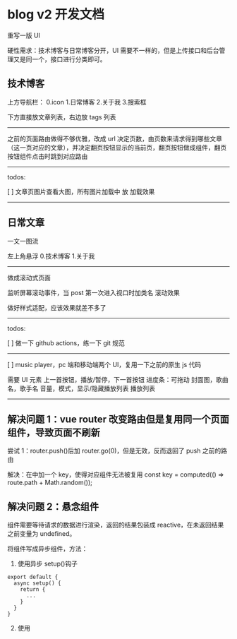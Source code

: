 # blog v2 开发文档

重写一版 UI

硬性需求：技术博客与日常博客分开，UI 需要不一样的，但是上传接口和后台管理又是同一个，接口进行分类即可。

## 技术博客

上方导航栏： 0.icon 1.日常博客 2.关于我 3.搜索框

下方直接放文章列表，右边放 tags 列表

---

之前的页面路由做得不够优雅，改成 url 决定页数，由页数来请求得到哪些文章（这一页对应的文章），并决定翻页按钮显示的当前页，翻页按钮做成组件，翻页按钮组件点击时跳到对应路由

---

todos:

[ ] 文章页图片查看大图，所有图片加载中 放 加载效果

---

## 日常文章

一文一图流

左上角悬浮 0.技术博客 1.关于我

---

做成滚动式页面

监听屏幕滚动事件，当 post 第一次进入视口时加类名 滚动效果

做好样式适配，应该效果就差不多了

---

todos:

[ ] 做一下 github actions，练一下 git 规范

---

[ ] music player，pc 端和移动端两个 UI，复用一下之前的原生 js 代码

需要 UI 元素
上一首按钮，播放/暂停，下一首按钮
进度条：可拖动
封面图，歌曲名，歌手名
音量，模式，显示/隐藏播放列表
播放列表

---

## 解决问题 1：vue router 改变路由但是复用同一个页面组件，导致页面不刷新

尝试 1：router.push()后加 router.go(0)，但是无效，反而退回了 push 之前的路由

解决：在<RouterView/>中加一个 key，使得对应组件无法被复用
<RouterView :key="key" />
const key = computed(() => route.path + Math.random());

## 解决问题 2：悬念组件<Suspense>

组件需要等待请求的数据进行渲染，返回的结果包装成 reactive，在未返回结果之前变量为 undefined。

将组件写成异步组件，方法：

1. 使用异步 setup()钩子

```
export default {
  async setup() {
    return {
      ...
    }
  }
}
```

2. 使用<script setup>语法糖时，顶层作用域的 await 可直接将组件变为异步组件。

```
<script setup>
const res = await fetch(...)
</script>
```

使用悬念组件：在异步组件加载完之前会显示 #fallback 里的内容，加载完之后渲染异步组件

```
<Suspense>
  <AsyncComponent />

  <template #fallback>
    Loading...
  </template>
</Suspense>
```

## 解决问题 3：复用底部侧边按钮 bar

外部调用者传入参数进行样式调整

文章页使用：
利用 slot 插槽扩展特有的目录显示隐藏按钮

## 解决问题 4：tags 从一条 string 变为 string[]

## 解决问题 5：scss 实现主题颜色更换

一个比较简单的做法，使用@mixin 解决

```
两个主题有两个不同变量
$w-bg-color: rgb(255, 255, 255);
$b-bg-color: rgb(15, 15, 15);

@mixin可以通过传参设置一个无主题时的默认值
判断条件变量data-theme，设置不同颜色变量

@mixin bg-color($color) {
  background-color: $color;
  [data-theme="white"] & {
    background-color: $w-bg-color;
  }
  [data-theme="black"] & {
    background-color: $b-bg-color;
  }
}

实际使用 scss 文件中：
  @include bg-color($w-bg-color);

修改主题 js 代码：
const onClickChangeTheme = () => {
  // theme 作为主题的标识 ref 变量
  theme.value = theme.value === "white" ? "black" : "white";
  // 通过setAttribute设置data-theme主题进行切换
  document.documentElement.setAttribute("data-theme", theme.value);
};

可以配合localStorage实现本地保存主题
```

## 解决 highlight.js 控制台警告未转义的 html

直接禁止警告，main.ts 配置里加一项 ignoreUnescapedHTML: true

hljs.configure({ languages: ["javascript"], ignoreUnescapedHTML: true });

## feat:搜索栏扩展搜索功能

支持搜索文章标题和 tags，支持正则表达式搜索

## feat:diary 页 header 无限翻页效果

一个宽度 100vw 的框，内部放多页内容，不要使用 css 默认的 overflow: scroll，自己定义 mouse 事件和 touch 事件来控制内部多页内容的跟随事件滚动

实现无限翻动的效果：类似于轮播图，在序列的两端加两页另一端的页面，在翻动到边缘页之后再静默跳转到另一端内容相同的页面，这样子可以是实现无限滚动。

需要注意如果用户翻动过快，在翻到尽头还没来得及静默跳转页面时，用户再次翻动，依然可能回超出，需要在 mousedown 事件就进行判断是否在序列末尾，如果是的话此时及时跳转，移动端的话就是 touchstart 事件。

## css transition 分别控制多个属性不同的过度

transiton 一项，多个不同属性之间分别写完整，再用 , 分隔

transition: transform 0.8s ease, color 0.2s ease, border 0.2s ease;

## 字体分包

字体文件过大，加载速度慢，导致页面体验不佳

使用字体分包，利用 unicode-range 属性，将一个几 m 的字体文件划分为比如 100 多个文件，先加载完的部分字体先显示对应字体，一般不需要加载完原本的整个字体包就能显示完一篇文章的所有文字，速度将会提升非常多。

翻了别人的博客的源代码，恍然大悟，其实直接调用第三方字体托管的 css 文件就行了，比如 fonts.googleapis.com，字体问题就完美解决了，不需要自己考虑操作分割和托管字体文件。

## 抽离组件：拖动框

在播放进度条和音量条都需要复用这个百分比拖动框组件

组件内搞定所有样式和交互效果，
父组件与其通过 progress 百分比数据通信，
父组件通过 watch progress 来控制 player 的进度
子组件通过 watch progress 来显示样式，同时拖动时 emit 修改 progress

搞了两三个小时，拖动框组件的每个函数逻辑都要判断横向还是竖向分两种情况写，竖向的样式也完全重写，代码基本没得复用，代码量乘 2 ，感觉复用这个组件代价有点大。。。

### 解决移动端拖动框的适配， touch 事件模拟 offset

pc 端的 mouse 事件对象 e 可以通过属性 e.clientX/Y 得到点击位置相对于视口的坐标， 属性 e.offsetX/Y 能得到点击位置相对于该元素左上角的偏移距离坐标。

但是在移动端 touch 事件中，事件对象并没有提供 offsetX/Y 属性。

首先，移动端事件对象 e 有几个属性能得到触摸 touch 信息，分别是：

1. e.touches : 在手机上的所有触点信息

2. e.changeTouches: 跟当前事件相关的所有触点信息

3. e.targetTouches：作用在当前元素上的所有触点信息

简单起见，这里直接使用 touches[0] 得到触摸信息 touch。

触摸信息 touch 有以下几个关于位置坐标的属性：

1. clientX Y 相对于视口的坐标

2. pageX Y 相对于页面左上角原点的坐标

3. screenX Y 相对于屏幕的坐标标

这几个元素都并不能直接得到触摸位置相对于当前元素的偏移距离。

想法是获得当前元素相对视口的距离，再与触摸位置相对视口的坐标相减。

那么可以通过 e.target 或者直接获取当前 DOM 元素，通过 getBoundingClientRect() 得到相对视口的距离。

如果一开始没想起 getBoundingClientRect() 这个方法也不要紧，e.target 存在 offsetTop 和 offsetLeft 属性。这两个属性可以得到当前元素的位置偏移，但是这个偏移并不是它相对于视口的偏移，而是相对于该子元素最近的进行过定位的父元素的偏移。而这个父元素可以通过 offsetParent 得到。

而这个父元素也存在 offsetTop 和 offsetLeft 属性，递归下去最终的根元素的 offsetParent 属性为 null。

那么我们只需要一路追踪所有的相对定位父元素，得到所有的 offset 偏移并相加，最终得到的就是当前元素相对根元素（也就等于相对视口 client）的偏移，记作 myOffset。

那么将触摸位置相对于视口的坐标 clientX 与 myOffset 相减就能得到触摸位置相对于当前元素的偏移 offsetX。

```
  // const _clientY = progressBar.value.getBoundingClientRect().top;
  let _clientY = 0;
  let node = e.target;
  while (node) {
    _clientY += node.offsetTop;
    node = node.offsetParent;
  }
  const offsetY = e.touches[0].clientY - _clientY;
  console.log(offsetY);

```

## 2023/6/25 神奇的 nginx 缓存问题

之前一时脑子抽了，给所有返回的静态资源都添加了缓存响应头 Cache-Control: max-age=600000

后来去掉了，宝塔面板里设置 Cache-Control: no-cache, no-store, must-revalidate，还把浏览器清除了一遍缓存。但是缓存依旧存在，缓存不知道被存到了哪里，可能存到了虚空中。

甚至宝塔面板里把网站停止运行，其它没有缓存的 url 都变成了 502，唯独这个缓存的 https://blog.raxskle.fun/tech/1 依旧能返回东西。。。

发现响应头中 X-cache 值为 HIT，估计是 nginx 缓存了这个 url，放弃折腾

想到一个办法，直接在 url 的 querystring 带一个时间戳，这样每次访问就都能避免缓存了
